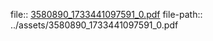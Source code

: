 file:: [3580890_1733441097591_0.pdf](../assets/3580890_1733441097591_0.pdf)
file-path:: ../assets/3580890_1733441097591_0.pdf
